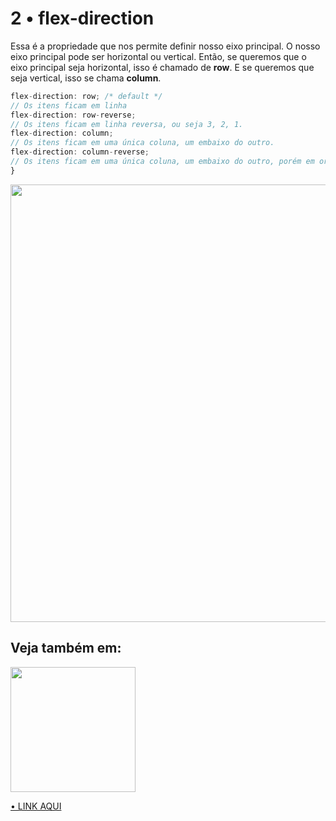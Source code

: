 # 2 • flex-direction

Essa é a propriedade que nos permite definir nosso eixo principal. O nosso eixo principal pode ser horizontal ou vertical. Então, se queremos que o eixo principal seja horizontal, isso é chamado de **row**. E se queremos que seja vertical, isso se chama **column**.


```js
flex-direction: row; /* default */
// Os itens ficam em linha
flex-direction: row-reverse;
// Os itens ficam em linha reversa, ou seja 3, 2, 1.
flex-direction: column;
// Os itens ficam em uma única coluna, um embaixo do outro.
flex-direction: column-reverse;
// Os itens ficam em uma única coluna, um embaixo do outro, porém em ordem reversa: 3, 2 e 1.
}
```

<img width="700px" src="https://user-images.githubusercontent.com/57417305/80986878-92618000-8e07-11ea-8a23-9bae11309ee6.png" />


## Veja também em:
<img width="200px" src="https://user-images.githubusercontent.com/57417305/80937857-23573d80-8dad-11ea-8473-123454e87187.png"/>

[• LINK AQUI](https://codepen.io/Gohara/pen/YzyEmym)